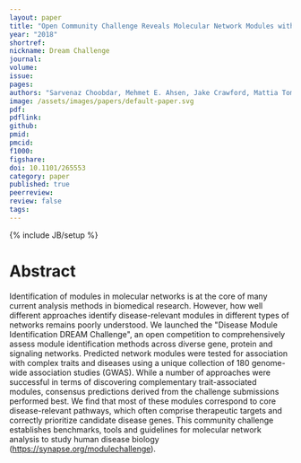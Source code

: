 ```yaml
---
layout: paper
title: "Open Community Challenge Reveals Molecular Network Modules with Key Roles in Diseases"
year: "2018"
shortref: 
nickname: Dream Challenge
journal: 
volume: 
issue: 
pages: 
authors: "Sarvenaz Choobdar, Mehmet E. Ahsen, Jake Crawford, Mattia Tomasoni, David Lamparter, Junyuan Lin, Benjamin Hescott, Xiaozhe Hu, Johnathan Mercer, Ted Natoli, Rajiv Narayan, The DREAM Module Identification Challenge Consortium, Aravind Subramanian, Gustavo Stolovitzky, Zoltán Kutalik, Kasper Lage, Donna K. Slonim, Julio Saez-Rodriguez, Lenore J. Cowen, Sven Bergmann, Daniel Marbach"
image: /assets/images/papers/default-paper.svg
pdf: 
pdflink: 
github:
pmid: 
pmcid: 
f1000: 
figshare: 
doi: 10.1101/265553
category: paper
published: true
peerreview: 
review: false
tags: 
---
```


{% include JB/setup %}

# Abstract 

Identification of modules in molecular networks is at the core of many current analysis methods in biomedical research. However, how well different approaches identify disease-relevant modules in different types of networks remains poorly understood. We launched the "Disease Module Identification DREAM Challenge", an open competition to comprehensively assess module identification methods across diverse gene, protein and signaling networks. Predicted network modules were tested for association with complex traits and diseases using a unique collection of 180 genome-wide association studies (GWAS). While a number of approaches were successful in terms of discovering complementary trait-associated modules, consensus predictions derived from the challenge submissions performed best. We find that most of these modules correspond to core disease-relevant pathways, which often comprise therapeutic targets and correctly prioritize candidate disease genes. This community challenge establishes benchmarks, tools and guidelines for molecular network analysis to study human disease biology (https://synapse.org/modulechallenge).
